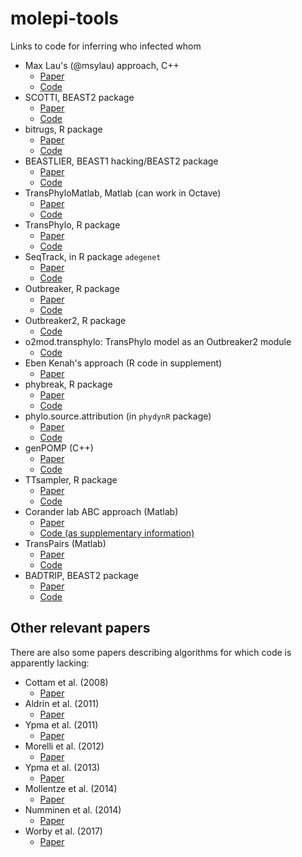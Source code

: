# molepi-tools
Links to code for inferring who infected whom

- Max Lau's (@msylau) approach, C++
  - [Paper](http://journals.plos.org/ploscompbiol/article?id=10.1371/journal.pcbi.1004633)
  - [Code](https://github.com/msylau/A-Systematic-Bayesian-Integration-of-Epidemiological-and-Genetic-Data)
- SCOTTI, BEAST2 package
  - [Paper](https://arxiv.org/abs/1603.01994)
  - [Code](https://bitbucket.org/nicofmay/scotti) 
- bitrugs, R package
  - [Paper](https://projecteuclid.org/euclid.aoas/1458909921)
  - [Code](https://cran.r-project.org/web/packages/bitrugs/)
- BEASTLIER, BEAST1 hacking/BEAST2 package
  - [Paper](http://journals.plos.org/ploscompbiol/article?id=10.1371/journal.pcbi.1004613)
  - [Code](https://github.com/mdhall272/beastlier)
- TransPhyloMatlab, Matlab (can work in Octave)
  - [Paper](http://mbe.oxfordjournals.org/content/early/2014/04/24/molbev.msu121)
  - [Code](https://github.com/xavierdidelot/TransPhyloMatlab)
- TransPhylo, R package
  - [Paper](http://biorxiv.org/content/early/2016/07/22/065334)
  - [Code](https://github.com/xavierdidelot/TransPhylo)
- SeqTrack, in R package ```adegenet```
  - [Paper](http://www.ncbi.nlm.nih.gov/pmc/articles/PMC3183872/)
  - [Code](https://cran.r-project.org/web/packages/adegenet/index.html)
- Outbreaker, R package
  - [Paper](http://journals.plos.org/ploscompbiol/article?id=10.1371/journal.pcbi.1003457)
  - [Code](https://cran.r-project.org/web/packages/outbreaker/index.html)
- Outbreaker2, R package
  - [Code](https://github.com/thibautjombart/outbreaker2)
- o2mod.transphylo: TransPhylo model as an Outbreaker2 module
  - [Code](https://github.com/xavierdidelot/o2mod.transphylo)
- Eben Kenah's approach (R code in supplement)
  - [Paper](http://journals.plos.org/ploscompbiol/article?id=10.1371%2Fjournal.pcbi.1004869)
- phybreak, R package
  - [Paper](http://biorxiv.org/content/early/2016/08/12/069195)
  - [Code](https://github.com/donkeyshot/phybreak)
- phylo.source.attribution (in ```phydynR``` package)
  - [Paper](http://journals.plos.org/ploscompbiol/article?id=10.1371/journal.pcbi.1003397)
  - [Code](https://github.com/emvolz-phylodynamics/phydynR)
- genPOMP (C++)
  - [Paper](https://doi.org/10.1093/molbev/msx124)
  - [Code](https://github.com/kingaa/genpomp)
- TTsampler, R package
  - [Paper](https://www.biorxiv.org/content/early/2017/07/08/160812)
  - [Code](https://github.com/mdhall272/TTsampler)
- Corander lab ABC approach (Matlab)
  - [Paper](http://onlinelibrary.wiley.com/doi/10.1111/biom.12040/full)
  - [Code (as supplementary information)](http://onlinelibrary.wiley.com/doi/10.1111/biom.12040/full)
- TransPairs (Matlab)
  - [Paper](https://elifesciences.org/articles/16644)
  - [Code](https://github.com/xavierdidelot/TransPairs)
- BADTRIP, BEAST2 package
  - [Paper](https://www.biorxiv.org/content/early/2017/11/08/213819)
  - [Code](https://bitbucket.org/nicofmay/badtrip)

## Other relevant papers

There are also some papers describing algorithms for which code is apparently lacking:

- Cottam et al. (2008)
   - [Paper](http://rspb.royalsocietypublishing.org/content/275/1637/887)
- Aldrin et al. (2011)
   - [Paper](http://rsif.royalsocietypublishing.org/content/8/62/1346)
- Ypma et al. (2011)
   - [Paper](http://rspb.royalsocietypublishing.org/content/279/1728/444)
- Morelli et al. (2012)
   - [Paper](http://journals.plos.org/ploscompbiol/article?id=10.1371/journal.pcbi.1002768)
- Ypma et al. (2013)
   - [Paper](http://www.genetics.org/content/195/3/1055.short)
- Mollentze et al. (2014)
   - [Paper](http://rspb.royalsocietypublishing.org/content/281/1782/20133251)
- Numminen et al. (2014)
  - [Paper](http://rspb.royalsocietypublishing.org/content/281/1794/20141324.short)
- Worby et al. (2017)
  - [Paper](https://academic.oup.com/aje/article/186/10/1209/3860343)
